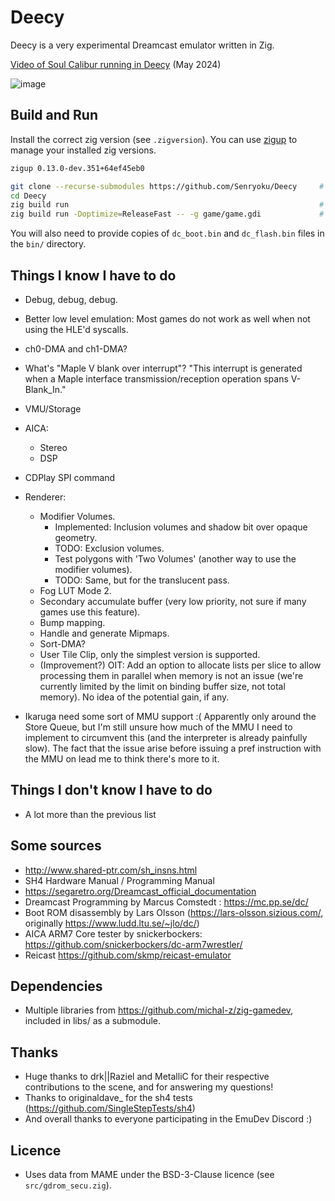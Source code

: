 # Deecy

Deecy is a very experimental Dreamcast emulator written in Zig.

[Video of Soul Calibur running in Deecy](https://www.youtube.com/watch?v=IuY1Qi1YygM) (May 2024)

![image](https://github.com/Senryoku/Deecy/assets/1338143/5818d263-8f62-4f33-a799-5682f1fa94aa)

## Build and Run

Install the correct zig version (see `.zigversion`). You can use [zigup](https://github.com/marler8997/zigup) to manage your installed zig versions.
```sh
zigup 0.13.0-dev.351+64ef45eb0
```

```sh
git clone --recurse-submodules https://github.com/Senryoku/Deecy     # Clone the repo and its submodules
cd Deecy
zig build run                                                        # Build and run in debug mode without any argument
zig build run -Doptimize=ReleaseFast -- -g game/game.gdi             # Build and run in release mode and loads a gdi 
```

You will also need to provide copies of `dc_boot.bin` and `dc_flash.bin` files in the `bin/` directory.

## Things I know I have to do

-   Debug, debug, debug.
-   Better low level emulation: Most games do not work as well when not using the HLE'd syscalls.
-   ch0-DMA and ch1-DMA?
-   What's "Maple V blank over interrupt"?
    "This interrupt is generated when a Maple interface transmission/reception operation spans V-Blank_In."
-   VMU/Storage
-   AICA:
    - Stereo
    - DSP
-   CDPlay SPI command
-   Renderer:
    - Modifier Volumes.
        - Implemented: Inclusion volumes and shadow bit over opaque geometry.
        - TODO: Exclusion volumes.
        - Test polygons with 'Two Volumes' (another way to use the modifier volumes).
        - TODO: Same, but for the translucent pass.
    - Fog LUT Mode 2.
    - Secondary accumulate buffer (very low priority, not sure if many games use this feature).
    - Bump mapping.
    - Handle and generate Mipmaps.
    - Sort-DMA?
    - User Tile Clip, only the simplest version is supported.
    - (Improvement?) OIT: Add an option to allocate lists per slice to allow processing them in parallel when memory is not an issue (we're currently limited by the limit on binding buffer size, not total memory).
        No idea of the potential gain, if any.
      
- Ikaruga need some sort of MMU support :( 
    Apparently only around the Store Queue, but I'm still unsure how much of the MMU I need to implement to circumvent this (and the interpreter is already painfully slow).
    The fact that the issue arise before issuing a pref instruction with the MMU on lead me to think there's more to it.

## Things I don't know I have to do

-   A lot more than the previous list

## Some sources

-   http://www.shared-ptr.com/sh_insns.html
-   SH4 Hardware Manual / Programming Manual
-   https://segaretro.org/Dreamcast_official_documentation
-   Dreamcast Programming by Marcus Comstedt : https://mc.pp.se/dc/
-   Boot ROM disassembly by Lars Olsson (https://lars-olsson.sizious.com/, originally https://www.ludd.ltu.se/~jlo/dc/)
-   AICA ARM7 Core tester by snickerbockers: https://github.com/snickerbockers/dc-arm7wrestler/
-   Reicast https://github.com/skmp/reicast-emulator


## Dependencies

-   Multiple libraries from https://github.com/michal-z/zig-gamedev, included in libs/ as a submodule.

## Thanks

-   Huge thanks to drk||Raziel and MetalliC for their respective contributions to the scene, and for answering my questions!
-   Thanks to originaldave_ for the sh4 tests (https://github.com/SingleStepTests/sh4)
-   And overall thanks to everyone participating in the EmuDev Discord :)

## Licence

- Uses data from MAME under the BSD-3-Clause licence (see `src/gdrom_secu.zig`).
